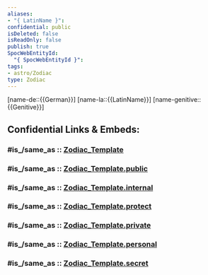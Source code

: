 ```yaml
---
aliases:
- "{ LatinName }": 
confidential: public
isDeleted: false
isReadOnly: false
publish: true
SpocWebEntityId:
  "{ SpocWebEntityId }": 
tags:
- astro/Zodiac
type: Zodiac
---
```


[name-de::{{German}}]
[name-la::{{LatinName}}]
[name-genitive::{{Genitive}}]


## Confidential Links & Embeds: 

### #is_/same_as :: [Zodiac_Template](/_Standards/Astronomy/Star~Constellation/Zodiac_Template.md) 

### #is_/same_as :: [Zodiac_Template.public](/_public/Astronomy/Star~Constellation/Zodiac_Template.public.md) 

### #is_/same_as :: [Zodiac_Template.internal](/_internal/Astronomy/Star~Constellation/Zodiac_Template.internal.md) 

### #is_/same_as :: [Zodiac_Template.protect](/_protect/Astronomy/Star~Constellation/Zodiac_Template.protect.md) 

### #is_/same_as :: [Zodiac_Template.private](/_private/Astronomy/Star~Constellation/Zodiac_Template.private.md) 

### #is_/same_as :: [Zodiac_Template.personal](/_personal/Astronomy/Star~Constellation/Zodiac_Template.personal.md) 

### #is_/same_as :: [Zodiac_Template.secret](/_secret/Astronomy/Star~Constellation/Zodiac_Template.secret.md)

